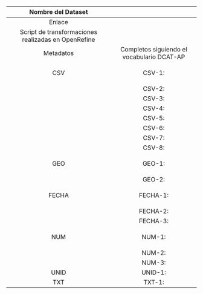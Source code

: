 ﻿|Nombre del Dataset||
| :-: | :-: |
|Enlace||
|Script de transformaciones realizadas en OpenRefine||
|Metadatos|Completos siguiendo el vocabulario DCAT-AP|
|<p></p><p></p><p></p><p></p><p></p><p></p><p>CSV</p>|CSV-1:|
||CSV-2:|
||CSV-3:|
||CSV-4:|
||CSV-5:|
||CSV-6:|
||CSV-7:|
||CSV-8:|
|<p></p><p>GEO</p>|GEO-1: |
||GEO-2:|
|<p></p><p>FECHA</p>|FECHA-1:|
||FECHA-2:|
||FECHA-3:|
|<p></p><p>NUM</p>|NUM-1:|
||NUM-2:|
||NUM-3:|
|UNID|UNID-1:|
|TXT|TXT-1:|

